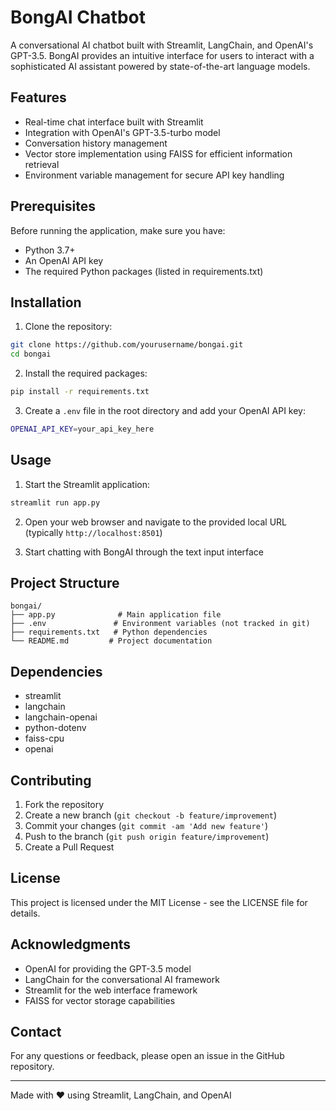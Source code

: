 # BongAI Chatbot

A conversational AI chatbot built with Streamlit, LangChain, and OpenAI's GPT-3.5. BongAI provides an intuitive interface for users to interact with a sophisticated AI assistant powered by state-of-the-art language models.

## Features

- Real-time chat interface built with Streamlit
- Integration with OpenAI's GPT-3.5-turbo model
- Conversation history management
- Vector store implementation using FAISS for efficient information retrieval
- Environment variable management for secure API key handling

## Prerequisites

Before running the application, make sure you have:

- Python 3.7+
- An OpenAI API key
- The required Python packages (listed in requirements.txt)

## Installation

1. Clone the repository:
```bash
git clone https://github.com/yourusername/bongai.git
cd bongai
```

2. Install the required packages:
```bash
pip install -r requirements.txt
```

3. Create a `.env` file in the root directory and add your OpenAI API key:
```bash
OPENAI_API_KEY=your_api_key_here
```

## Usage

1. Start the Streamlit application:
```bash
streamlit run app.py
```

2. Open your web browser and navigate to the provided local URL (typically `http://localhost:8501`)

3. Start chatting with BongAI through the text input interface

## Project Structure

```
bongai/
├── app.py              # Main application file
├── .env               # Environment variables (not tracked in git)
├── requirements.txt   # Python dependencies
└── README.md         # Project documentation
```

## Dependencies

- streamlit
- langchain
- langchain-openai
- python-dotenv
- faiss-cpu
- openai

## Contributing

1. Fork the repository
2. Create a new branch (`git checkout -b feature/improvement`)
3. Commit your changes (`git commit -am 'Add new feature'`)
4. Push to the branch (`git push origin feature/improvement`)
5. Create a Pull Request

## License

This project is licensed under the MIT License - see the LICENSE file for details.

## Acknowledgments

- OpenAI for providing the GPT-3.5 model
- LangChain for the conversational AI framework
- Streamlit for the web interface framework
- FAISS for vector storage capabilities

## Contact

For any questions or feedback, please open an issue in the GitHub repository.

---

Made with ❤️ using Streamlit, LangChain, and OpenAI
